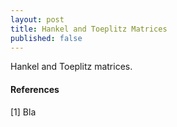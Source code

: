 ```yaml
---
layout: post
title: Hankel and Toeplitz Matrices
published: false
---
```


Hankel and Toeplitz matrices.

#### References

[1] Bla
